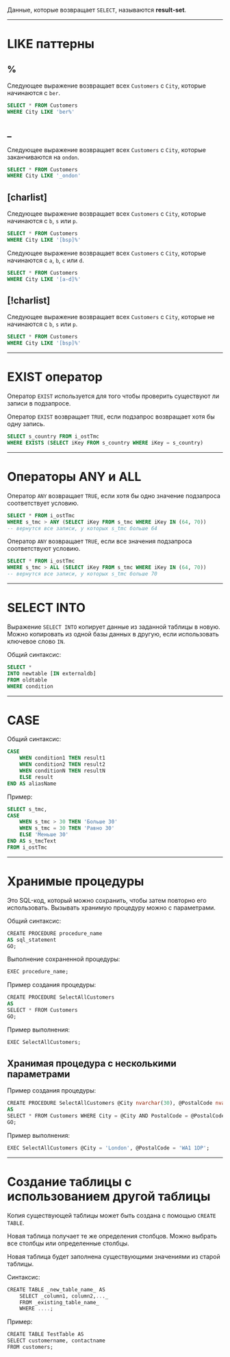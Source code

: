 
Данные, которые возвращает `SELECT`, называются **result-set**.

---

# LIKE паттерны

## %

Следующее выражение возвращает всех `Customers` с `City`, которые начинаются с `ber`.

```sql
SELECT * FROM Customers
WHERE City LIKE 'ber%'
```

## _

Следующее выражение возвращает всех `Customers` с `City`, которые заканчиваются на `ondon`.

```sql
SELECT * FROM Customers
WHERE City LIKE '_ondon'
```

## \[charlist\]

Следующее выражение возвращает всех `Customers` с `City`, которые начинаются с `b`, `s` или `p`.

```sql
SELECT * FROM Customers
WHERE City LIKE '[bsp]%'
```

Следующее выражение возвращает всех `Customers` с `City`, которые начинаются с `a`, `b`, `c` или `d`.

```sql
SELECT * FROM Customers
WHERE City LIKE '[a-d]%'
```

## \[!charlist\]

Следующее выражение возвращает всех `Customers` с `City`, которые не начинаются с `b`, `s` или `p`.

```sql
SELECT * FROM Customers
WHERE City LIKE '[bsp]%'
```

---

# EXIST оператор

Оператор `EXIST` используется для того чтобы проверить существуют ли записи в подзапросе.

Оператор `EXIST` возвращает `TRUE`, если подзапрос возвращает хотя бы одну запись.

```sql
SELECT s_country FROM i_ostTmc
WHERE EXISTS (SELECT iKey FROM s_country WHERE iKey = s_country)
```

---

# Операторы ANY и ALL

Оператор `ANY` возвращает `TRUE`, если хотя бы одно значение подзапроса соответствует условию.

```sql
SELECT * FROM i_ostTmc
WHERE s_tmc > ANY (SELECT iKey FROM s_tmc WHERE iKey IN (64, 70))
-- вернутся все записи, у которых s_tmc больше 64
```

Оператор `ANY` возвращает `TRUE`, если все значения подзапроса соответствуют условию.

```sql
SELECT * FROM i_ostTmc
WHERE s_tmc > ALL (SELECT iKey FROM s_tmc WHERE iKey IN (64, 70))
-- вернутся все записи, у которых s_tmc больше 70
```

---

# SELECT INTO

Выражение `SELECT INTO` копирует данные из заданной таблицы в новую. Можно копировать из одной базы данных в другую, если использовать ключевое слово `IN`.

Общий синтаксис:
```sql
SELECT *
INTO newtable [IN externaldb]
FROM oldtable
WHERE condition
```

---

# CASE

Общий синтаксис:
```sql
CASE
	WHEN condition1 THEN result1
	WHEN condition2 THEN result2
	WHEN conditionN THEN resultN
	ELSE result
END AS aliasName
```

Пример:
```sql
SELECT s_tmc, 
CASE 
	WHEN s_tmc > 30 THEN 'Больше 30'
	WHEN s_tmc = 30 THEN 'Равно 30'
	ELSE 'Меньше 30'
END AS s_tmcText
FROM i_ostTmc
```

---

# Хранимые процедуры

Это SQL-код, который можно сохранить, чтобы затем повторно его использовать. Вызывать хранимую процедуру можно с параметрами.

Общий синтаксис:

```sql
CREATE PROCEDURE procedure_name
AS sql_statement
GO;
```

Выполнение сохраненной процедуры:

```sql
EXEC procedure_name;
```

Пример создания процедуры:

```sql
CREATE PROCEDURE SelectAllCustomers  
AS  
SELECT * FROM Customers  
GO;
```

Пример выполнения:

```sql
EXEC SelectAllCustomers;
```

## Хранимая процедура с несколькими параметрами

Пример создания процедуры:

```sql
CREATE PROCEDURE SelectAllCustomers @City nvarchar(30), @PostalCode nvarchar(10)  
AS  
SELECT * FROM Customers WHERE City = @City AND PostalCode = @PostalCode  
GO;
```

Пример выполнения:

```sql
EXEC SelectAllCustomers @City = 'London', @PostalCode = 'WA1 1DP';
```

---

# Создание таблицы с использованием другой таблицы

Копия существующей таблицы может быть создана с помощью `CREATE TABLE`.

Новая таблица получает те же определения столбцов. Можно выбрать все столбцы или определенные столбцы.

Новая таблица будет заполнена существующими значениями из старой таблицы.

Синтаксис:

```sql
CREATE TABLE _new_table_name_ AS  
    SELECT _column1, column2,..._  
    FROM _existing_table_name_  
    WHERE ....;
```

Пример:

```sql
CREATE TABLE TestTable AS  
SELECT customername, contactname  
FROM customers;
```